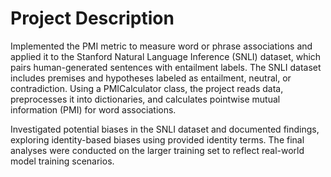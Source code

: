 # Project Description
Implemented the PMI metric to measure word or phrase associations and applied it to the Stanford Natural Language Inference (SNLI) dataset, which pairs human-generated sentences with entailment labels. The SNLI dataset includes premises and hypotheses labeled as entailment, neutral, or contradiction. Using a PMICalculator class, the project reads data, preprocesses it into dictionaries, and calculates pointwise mutual information (PMI) for word associations.

Investigated potential biases in the SNLI dataset and documented findings, exploring identity-based biases using provided identity terms. The final analyses were conducted on the larger training set to reflect real-world model training scenarios.
